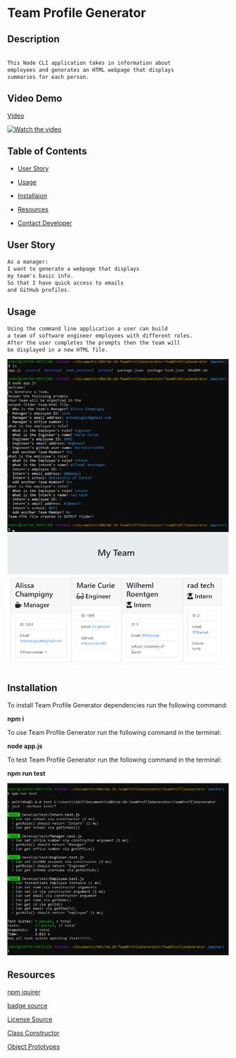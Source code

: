 # Team Profile Generator

## Description

```

This Node CLI application takes in information about
employees and generates an HTML webpage that displays
summaries for each person.

```

## Video Demo

[Video](https://youtu.be/baxg5geiVZQ)

[![Watch the video](assets/appVideoGif.gif)](https://youtu.be/baxg5geiVZQ)

## Table of Contents



* [User Story](##User-Story)

* [Usage](##Usage)

* [Installaion](##Installation)

* [Resources](##Resources)

* [Contact Developer](##Contact-Developer)


## User Story

```
As a manager:
I want to generate a webpage that displays
my team's basic info.
So that I have quick access to emails
and GitHub profiles.

```

## Usage

```
Using the command line application a user can build
a team of software engineer employees with different roles.
After the user completes the prompts then the team will
be displayed in a new HTML file.

```

<img src="https://raw.githubusercontent.com/achampigny4/TeamProfileGenerator/master/assets/userPrompts.png" alt="command line screenshot"/>
<br>
<img src="https://raw.githubusercontent.com/achampigny4/TeamProfileGenerator/master/assets/generatedHTML.png" alt="Generated team page"/>

## Installation

To install Team Profile Generator dependencies run the following command: 

**npm i**

To use Team Profile Generator run the following command in the terminal:

**node app.js**

To test Team Profile Generator run the following command in the terminal:

**npm run test**

<img src="https://raw.githubusercontent.com/achampigny4/TeamProfileGenerator/master/assets/testPASS.png" alt="command line test screenshot"/>

## Resources

[npm iquirer](https://www.npmjs.com/package/inquirer)

[badge source](https://gist.github.com/lukas-h/2a5d00690736b4c3a7ba#apache-20-license)

[License Source](https://choosealicense.com/licenses/mit/)

[Class Constructor](https://developer.mozilla.org/en-US/docs/Web/JavaScript/Reference/Classes/constructor)

[Object Prototypes](https://developer.mozilla.org/en-US/docs/Learn/JavaScript/Objects/Object_prototypes)


